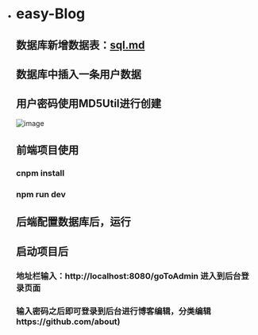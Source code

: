 -   # easy-Blog

    ## 数据库新增数据表：[sql.md](https://github.com/yccztt/easy-blog/blob/master/sql.md)

    ## 数据库中插入一条用户数据

    ## 用户密码使用MD5Util进行创建

    ![image](https://user-images.githubusercontent.com/38465351/127278911-28144018-273a-4beb-babc-d9cc39249c95.png)

    ## 前端项目使用

    ### cnpm install

    ### npm run dev

    ## 后端配置数据库后，运行

    ## 启动项目后

    ### 地址栏输入：http://localhost:8080/goToAdmin 进入到后台登录页面

    ### 输入密码之后即可登录到后台进行博客编辑，分类编辑https://github.com/about)
